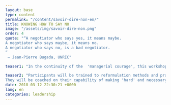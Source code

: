 ```yaml
---
layout: base
type: content
permalink: "/content/savoir-dire-non-en/"
title: KNOWING HOW TO SAY NO
image: "/assets/img/savoir-dire-non.png"
order: 4
quote: "“A negotiator who says yes, it means maybe.
A negotiator who says maybe, it means no.
A negotiator who says no, is a bad negotiator.
”
 – Jean-Pierre Bugada, UNRIC"

teaser1: "In the continuity of the  'managerial courage', this workshop is on identifying  the potential tensions that there can be when dealing with divergent objectives / issues, in order to develop assertiveness."

teaser2: "Participants will be trained to reformulation methods and practice the communication a clear message.
They will be coached on their capability of making 'hard' and necessary decisions."
date: 2018-03-12 22:30:21 +0000
lang: en
categories: leadership
---
```

